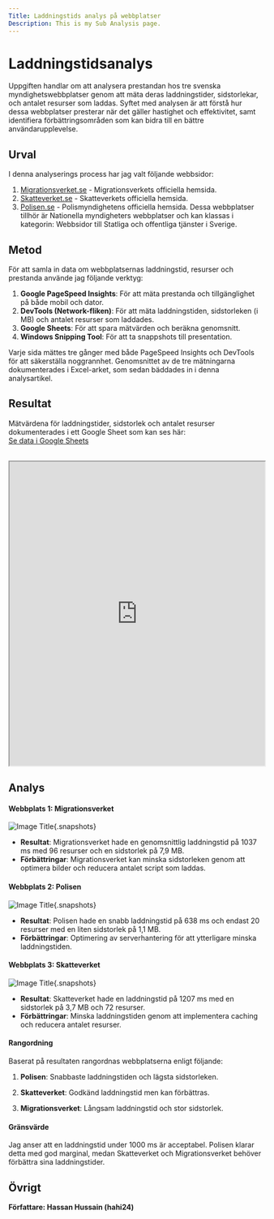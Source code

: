 ```yaml
---
Title: Laddningstids analys på webbplatser
Description: This is my Sub Analysis page.
---
```


# Laddningstidsanalys

Uppgiften handlar om att analysera prestandan hos tre svenska myndighetswebbplatser genom att mäta deras laddningstider, sidstorlekar, och antalet resurser som laddas. Syftet med analysen är att förstå hur dessa webbplatser presterar när det gäller hastighet och effektivitet, samt identifiera förbättringsområden som kan bidra till en bättre användarupplevelse.

## Urval

I denna analyserings process har jag valt följande webbsidor:

1. [Migrationsverket.se](https://www.migrationsverket.se/) - Migrationsverkets officiella hemsida.
2. [Skatteverket.se](https://www.skatteverket.se/privat.4.76a43be412206334b89800052864.html) - Skatteverkets officiella hemsida.
3. [Polisen.se](https://polisen.se/) - Polismyndighetens officiella hemsida.
   Dessa webbplatser tillhör är Nationella myndigheters webbplatser och kan klassas i kategorin: Webbsidor till Statliga och offentliga tjänster i Sverige.

## Metod

För att samla in data om webbplatsernas laddningstid, resurser och prestanda använde jag följande verktyg:

1. **Google PageSpeed Insights**: För att mäta prestanda och tillgänglighet på både mobil och dator.
2. **DevTools (Network-fliken)**: För att mäta laddningstiden, sidstorleken (i MB) och antalet resurser som laddades.
3. **Google Sheets**: För att spara mätvärden och beräkna genomsnitt.
4. **Windows Snipping Tool**: För att ta snappshots till presentation.

Varje sida mättes tre gånger med både PageSpeed Insights och DevTools för att säkerställa noggrannhet. Genomsnittet av de tre mätningarna dokumenterades i Excel-arket, som sedan bäddades in i denna analysartikel.

## Resultat
Mätvärdena för laddningstider, sidstorlek och antalet resurser dokumenterades i ett Google Sheet som kan ses här:
<br>
[Se data i Google Sheets](https://docs.google.com/spreadsheets/d/e/2PACX-1vRDZkSm0COb-Fwi1XPvcTVkIGueB-Lo1B72GfkmNtq7NrtHTOQLQGIHNR8qIUtMMhnwxMq0iZAI6nIt/pubhtml)
<br>
<br>
<iframe src="https://docs.google.com/spreadsheets/d/e/2PACX-1vRDZkSm0COb-Fwi1XPvcTVkIGueB-Lo1B72GfkmNtq7NrtHTOQLQGIHNR8qIUtMMhnwxMq0iZAI6nIt/pubhtml?gid=0&amp;single=true&amp;widget=true&amp;headers=false" width="100%" height="600"></iframe>

## Analys

#### Webbplats 1: Migrationsverket
![Image Title](%base_url%/image/aMig.png){.snapshots}

- **Resultat**: Migrationsverket hade en genomsnittlig laddningstid på 1037 ms med 96 resurser och en sidstorlek på 7,9 MB.
- **Förbättringar**: Migrationsverket kan minska sidstorleken genom att optimera bilder och reducera antalet script som laddas.

#### Webbplats 2: Polisen
![Image Title](%base_url%/image/aPol.png){.snapshots}

- **Resultat**: Polisen hade en snabb laddningstid på 638 ms och endast 20 resurser med en liten sidstorlek på 1,1 MB.
- **Förbättringar**: Optimering av serverhantering för att ytterligare minska laddningstiden.

#### Webbplats 3: Skatteverket
![Image Title](%base_url%/image/aSkatt.png){.snapshots}

- **Resultat**: Skatteverket hade en laddningstid på 1207 ms med en sidstorlek på 3,7 MB och 72 resurser.
- **Förbättringar**: Minska laddningstiden genom att implementera caching och reducera antalet resurser.

#### Rangordning

Baserat på resultaten rangordnas webbplatserna enligt följande:

1. **Polisen**: Snabbaste laddningstiden och lägsta sidstorleken.

2. **Skatteverket**: Godkänd laddningstid men kan förbättras.

3. **Migrationsverket**: Långsam laddningstid och stor sidstorlek.

#### Gränsvärde

Jag anser att en laddningstid under 1000 ms är acceptabel. Polisen klarar detta med god marginal, medan Skatteverket och Migrationsverket behöver förbättra sina laddningstider.
## Övrigt

**Författare: Hassan Hussain (hahi24)**
